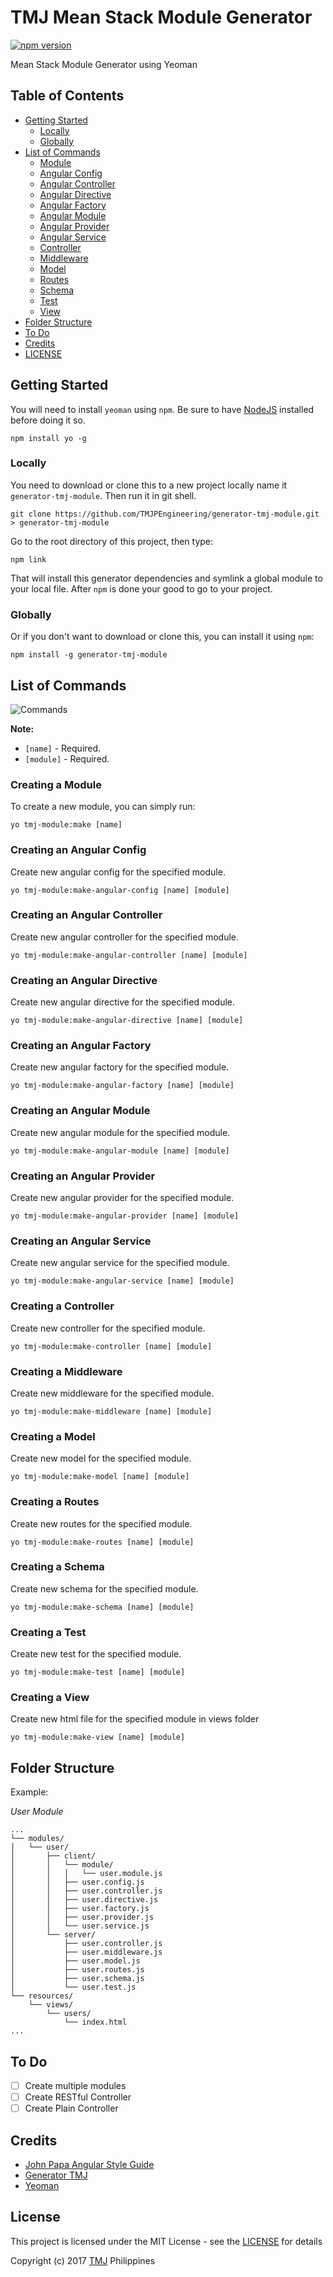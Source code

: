 # TMJ Mean Stack Module Generator
[![npm version](https://img.shields.io/npm/v/generator-tmj-module.svg)](https://www.npmjs.org/package/generator-tmj-module)

Mean Stack Module Generator using Yeoman

## Table of Contents

- [Getting Started](https://github.com/TMJPEngineering/generator-tmj-module#getting-started)
  - [Locally](https://github.com/TMJPEngineering/generator-tmj-module#locally)
  - [Globally](https://github.com/TMJPEngineering/generator-tmj-module#globally)
- [List of Commands](https://github.com/TMJPEngineering/generator-tmj-module#list-of-commands)
  - [Module](https://github.com/TMJPEngineering/generator-tmj-module#creating-a-module)
  - [Angular Config](https://github.com/TMJPEngineering/generator-tmj-module#create-an-angular-config)
  - [Angular Controller](https://github.com/TMJPEngineering/generator-tmj-module#create-an-angular-controller)
  - [Angular Directive](https://github.com/TMJPEngineering/generator-tmj-module#create-an-angular-directive)
  - [Angular Factory](https://github.com/TMJPEngineering/generator-tmj-module#create-an-angular-factory)
  - [Angular Module](https://github.com/TMJPEngineering/generator-tmj-module#create-an-angular-module)
  - [Angular Provider](https://github.com/TMJPEngineering/generator-tmj-module#create-an-angular-provider)
  - [Angular Service](https://github.com/TMJPEngineering/generator-tmj-module#create-an-angular-service)
  - [Controller](https://github.com/TMJPEngineering/generator-tmj-module#create-a-controller)
  - [Middleware](https://github.com/TMJPEngineering/generator-tmj-module#create-a-middleware)
  - [Model](https://github.com/TMJPEngineering/generator-tmj-module#create-a-model)
  - [Routes](https://github.com/TMJPEngineering/generator-tmj-module#create-a-routes)
  - [Schema](https://github.com/TMJPEngineering/generator-tmj-module#create-a-schema)
  - [Test](https://github.com/TMJPEngineering/generator-tmj-module#create-a-test)
  - [View](https://github.com/TMJPEngineering/generator-tmj-module#create-a-view)
- [Folder Structure](https://github.com/TMJPEngineering/generator-tmj-module#folder-structure)
- [To Do](https://github.com/TMJPEngineering/generator-tmj-module#to-do)
- [Credits](https://github.com/TMJPEngineering/generator-tmj-module#credits)
- [LICENSE](https://github.com/TMJPEngineering/generator-tmj-module#license)

## Getting Started

You will need to install `yeoman` using `npm`. Be sure to have [NodeJS](https://nodejs.org/en/download/) installed before doing it so.

```
npm install yo -g
```

### Locally

You need to download or clone this to a new project locally name it `generator-tmj-module`. Then run it in git shell.

```
git clone https://github.com/TMJPEngineering/generator-tmj-module.git > generator-tmj-module
```

Go to the root directory of this project, then type:

```
npm link
```

That will install this generator dependencies and symlink a global module to your local file. After `npm` is done your good to go to your project.

### Globally

Or if you don't want to download or clone this, you can install it using `npm`:

```
npm install -g generator-tmj-module
```

## List of Commands

![Commands](https://cloud.githubusercontent.com/assets/21231662/23598930/a74cced4-0278-11e7-95f0-79d9c35e39ed.png)

**Note:**
- `[name]` - Required.
- `[module]` - Required.

### Creating a Module

To create a new module, you can simply run:

```
yo tmj-module:make [name]
```

### Creating an Angular Config

Create new angular config for the specified module.

```
yo tmj-module:make-angular-config [name] [module]
```

### Creating an Angular Controller

Create new angular controller for the specified module.

```
yo tmj-module:make-angular-controller [name] [module]
```

### Creating an Angular Directive

Create new angular directive for the specified module.

```
yo tmj-module:make-angular-directive [name] [module]
```

### Creating an Angular Factory

Create new angular factory for the specified module.

```
yo tmj-module:make-angular-factory [name] [module]
```

### Creating an Angular Module

Create new angular module for the specified module.

```
yo tmj-module:make-angular-module [name] [module]
```

### Creating an Angular Provider

Create new angular provider for the specified module.

```
yo tmj-module:make-angular-provider [name] [module]
```

### Creating an Angular Service

Create new angular service for the specified module.

```
yo tmj-module:make-angular-service [name] [module]
```

### Creating a Controller

Create new controller for the specified module.

```
yo tmj-module:make-controller [name] [module]
```

### Creating a Middleware

Create new middleware for the specified module.

```
yo tmj-module:make-middleware [name] [module]
```

### Creating a Model

Create new model for the specified module.

```
yo tmj-module:make-model [name] [module]
```

### Creating a Routes

Create new routes for the specified module.

```
yo tmj-module:make-routes [name] [module]
```

### Creating a Schema

Create new schema for the specified module.

```
yo tmj-module:make-schema [name] [module]
```

### Creating a Test

Create new test for the specified module.

```
yo tmj-module:make-test [name] [module]
```

### Creating a View

Create new html file for the specified module in views folder

```
yo tmj-module:make-view [name] [module]
```

## Folder Structure

Example:

*User Module* 

```
...
└── modules/
│   └── user/
│       ├── client/
│       │   └── module/
│       │   │   └── user.module.js
│       │   ├── user.config.js
│       │   ├── user.controller.js
│       │   ├── user.directive.js
│       │   ├── user.factory.js
│       │   ├── user.provider.js
│       │   └── user.service.js
│       └── server/
│           ├── user.controller.js
│           ├── user.middleware.js
│           ├── user.model.js
│           ├── user.routes.js
│           ├── user.schema.js
│           └── user.test.js
└── resources/
    └── views/
        └── users/
            └── index.html
...
```

## To Do

- [ ] Create multiple modules
- [ ] Create RESTful Controller
- [ ] Create Plain Controller

## Credits

- [John Papa Angular Style Guide](https://github.com/johnpapa/angular-styleguide)
- [Generator TMJ](https://github.com/TMJPEngineering/generator-tmj)
- [Yeoman](http://yeoman.io/)

## License

This project is licensed under the MIT License - see the [LICENSE](https://github.com/TMJPEngineering/generator-tmj-mean/blob/master/LICENSE) for details

Copyright (c) 2017 [TMJ](http://www.tmj.jp/en/) Philippines